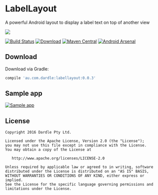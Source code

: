 LabelLayout
=======
A powerful Android layout to display a label text on top of another view

![](https://cloud.githubusercontent.com/assets/22950288/20871815/7b100962-baed-11e6-8235-956a4e725646.png)

[![Build Status](https://travis-ci.org/luxiliu/LabelLayout.svg?branch=develop)](https://travis-ci.org/luxiliu/LabelLayout)      [![Download](https://api.bintray.com/packages/luxiliu/maven/LabelLayout/images/download.svg)](https://bintray.com/luxiliu/maven/LabelLayout/_latestVersion)     [![Maven Central](https://maven-badges.herokuapp.com/maven-central/au.com.dardle/labellayout/badge.svg)](https://maven-badges.herokuapp.com/maven-central/au.com.dardle/labellayout)        [![Android Arsenal](https://img.shields.io/badge/Android%20Arsenal-LabelLayout-brightgreen.svg?style=flat)](http://android-arsenal.com/details/1/4713)


Download
--------
Download via Gradle:
```groovy
compile 'au.com.dardle:labellayout:0.0.3'
```


Sample app
--------
[![Sample app](https://play.google.com/intl/en_us/badges/images/generic/en_badge_web_generic.png)](https://play.google.com/store/apps/details?id=au.com.dardle.sample.labellayout&utm_source=global_co&utm_medium=prtnr&utm_content=Mar2515&utm_campaign=PartBadge&pcampaignid=MKT-Other-global-all-co-prtnr-py-PartBadge-Mar2515-1)


License
--------
    Copyright 2016 Dardle Pty Ltd.

    Licensed under the Apache License, Version 2.0 (the "License");
    you may not use this file except in compliance with the License.
    You may obtain a copy of the License at

       http://www.apache.org/licenses/LICENSE-2.0

    Unless required by applicable law or agreed to in writing, software
    distributed under the License is distributed on an "AS IS" BASIS,
    WITHOUT WARRANTIES OR CONDITIONS OF ANY KIND, either express or implied.
    See the License for the specific language governing permissions and
    limitations under the License.


 [1]: https://search.maven.org/remote_content?g=au.com.dardle&a=labellayout&v=LATEST
